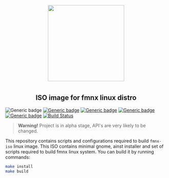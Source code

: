 <p align="center">
<img style="align: center; padding-left: 10px; padding-right: 10px; padding-bottom: 10px;" width="238px" height="238px" src="https://fmnx.su/dancheg97/Pictures/raw/branch/main/iso.png" />
</p>

<h2 align="center">ISO image for fmnx linux distro</h2>

![Generic badge](https://img.shields.io/badge/status-alpha-red.svg)
[![Generic badge](https://img.shields.io/badge/license-gpl-orange.svg)](https://fmnx.su/core/iso/src/branch/main/LICENSE)
[![Generic badge](https://img.shields.io/badge/fmnx-repo-006db0.svg)](https://fmnx.su/core/iso)
[![Generic badge](https://img.shields.io/badge/codeberg-repo-45a3fb.svg)](https://codeberg.org/fmnx/iso)
[![Generic badge](https://img.shields.io/badge/github-repo-white.svg)](https://github.com/fmnx-su/iso)
[![Build Status](https://ci.fmnx.su/api/badges/core/iso/status.svg)](https://ci.fmnx.su/core/iso)

> **Warning!** Project is in alpha stage, API's are very likely to be changed.

This repository contains scripts and configurations required to build `fmnx-iso` linux image. This ISO contains minimal gnome, ainst installer and set of scripts required to build fmnx linux system. You can build it by running commands:

```sh
make install
make build
```
